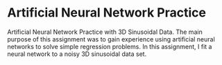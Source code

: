 # Artificial Neural Network Practice
Artificial Neural Network Practice with 3D Sinusoidal Data.
The main purpose of this assignment was to gain experience using artificial neural networks to solve simple regression problems. In this assignment, I fit a neural network to a noisy 3D sinusoidal data set.

